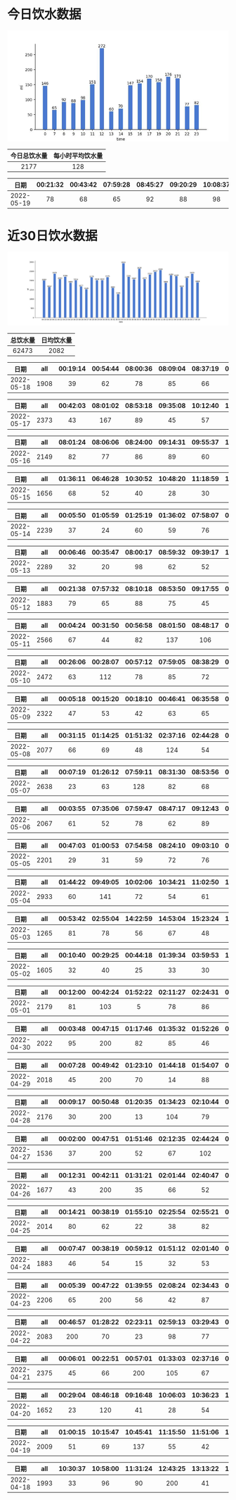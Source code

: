 # 今日饮水数据

<div align=center>
<img src="today.jpg" style="zoom: 100%;" />

| 今日总饮水量 | 每小时平均饮水量 |
| :----: | :----: |
| 2177 | 128 |
</div>

| 日期 | 00:21:32 | 00:43:42 | 07:59:28 | 08:45:27 | 09:20:29 | 10:08:37 | 11:01:49 | 11:31:28 | 12:15:45 | 12:48:32 | 13:21:39 | 14:31:53 | 15:23:26 | 16:10:46 | 16:44:16 | 17:17:38 | 17:38:44 | 19:29:20 | 19:44:57 | 19:52:32 | 20:16:34 | 20:46:30 | 21:32:27 | 21:50:52 | 22:54:55 | 23:17:26 |
| :----: | :----: | :----: | :----: | :----: | :----: | :----: | :----: | :----: | :----: | :----: | :----: | :----: | :----: | :----: | :----: | :----: | :----: | :----: | :----: | :----: | :----: | :----: | :----: | :----: | :----: | :----: |
| 2022-05-19 | 78 | 68 | 65 | 92 | 88 | 98 | 73 | 78 | 200 | 72 | 60 | 70 | 147 | 74 | 80 | 70 | 100 | 77 | 37 | 44 | 83 | 93 | 93 | 78 | 77 | 82 |

# 近30日饮水数据

<div align=center>
<img src="30.jpg"style="zoom: 100%;" />

| 总饮水量 | 日均饮水量 |
| :----: | :----: |
| 62473 | 2082 |
</div>

| 日期 | all | 00:19:14 | 00:54:44 | 08:00:36 | 08:09:04 | 08:37:19 | 09:47:07 | 10:16:22 | 11:19:01 | 12:19:14 | 13:01:29 | 13:53:51 | 14:38:15 | 15:15:14 | 16:03:17 | 16:30:14 | 18:58:44 | 19:28:40 | 19:42:50 | 20:16:52 | 20:42:39 | 20:58:05 | 21:17:58 | 21:47:54 | 22:18:35 | 22:49:28 | 23:19:47 | 23:49:20 |
| :----: | :----: | :----: | :----: | :----: | :----: | :----: | :----: | :----: | :----: | :----: | :----: | :----: | :----: | :----: | :----: | :----: | :----: | :----: | :----: | :----: | :----: | :----: | :----: | :----: | :----: | :----: | :----: | :----: |
| 2022-05-18 | 1908 | 39 | 62 | 78 | 85 | 66 | 74 | 31 | 50 | 200 | 18 | 77 | 85 | 55 | 78 | 54 | 200 | 90 | 46 | 81 | 36 | 128 | 37 | 47 | 64 | 47 | 28 | 52 |

| 日期 | all | 00:42:03 | 08:01:02 | 08:53:18 | 09:35:08 | 10:12:40 | 10:40:09 | 11:45:46 | 12:15:13 | 13:04:07 | 13:35:08 | 13:52:59 | 14:53:48 | 15:17:09 | 15:49:33 | 16:20:46 | 17:13:01 | 17:43:22 | 18:13:41 | 19:13:45 | 19:43:35 | 20:13:42 | 20:44:14 | 21:39:02 | 22:12:06 | 22:42:20 | 23:12:07 | 23:47:53 |
| :----: | :----: | :----: | :----: | :----: | :----: | :----: | :----: | :----: | :----: | :----: | :----: | :----: | :----: | :----: | :----: | :----: | :----: | :----: | :----: | :----: | :----: | :----: | :----: | :----: | :----: | :----: | :----: | :----: |
| 2022-05-17 | 2373 | 43 | 167 | 89 | 45 | 57 | 116 | 66 | 200 | 52 | 69 | 69 | 88 | 27 | 108 | 165 | 72 | 78 | 78 | 200 | 64 | 112 | 64 | 85 | 52 | 105 | 54 | 48 |

| 日期 | all | 08:01:24 | 08:06:06 | 08:24:00 | 09:14:31 | 09:55:37 | 10:14:59 | 11:06:03 | 12:22:10 | 13:00:36 | 14:11:18 | 15:03:01 | 15:14:47 | 15:46:29 | 16:53:36 | 17:36:12 | 19:23:22 | 20:06:13 | 20:37:44 | 20:57:33 | 21:16:17 | 21:46:26 | 22:16:47 | 22:38:56 | 23:06:52 |
| :----: | :----: | :----: | :----: | :----: | :----: | :----: | :----: | :----: | :----: | :----: | :----: | :----: | :----: | :----: | :----: | :----: | :----: | :----: | :----: | :----: | :----: | :----: | :----: | :----: | :----: |
| 2022-05-16 | 2149 | 82 | 77 | 86 | 89 | 60 | 147 | 79 | 200 | 64 | 69 | 103 | 36 | 21 | 66 | 81 | 300 | 78 | 39 | 81 | 38 | 82 | 138 | 78 | 55 |

| 日期 | all | 01:36:11 | 06:46:28 | 10:30:52 | 10:48:20 | 11:18:59 | 12:42:18 | 13:12:34 | 13:34:50 | 14:05:05 | 15:05:33 | 15:23:57 | 15:53:30 | 16:51:34 | 17:16:07 | 17:36:15 | 18:39:31 | 18:51:17 | 19:10:31 | 19:50:49 | 20:21:27 | 20:47:13 | 21:17:58 | 21:49:17 | 22:21:01 | 23:09:56 |
| :----: | :----: | :----: | :----: | :----: | :----: | :----: | :----: | :----: | :----: | :----: | :----: | :----: | :----: | :----: | :----: | :----: | :----: | :----: | :----: | :----: | :----: | :----: | :----: | :----: | :----: | :----: |
| 2022-05-15 | 1656 | 68 | 52 | 40 | 28 | 30 | 200 | 60 | 53 | 84 | 45 | 82 | 84 | 32 | 65 | 29 | 74 | 65 | 64 | 60 | 62 | 66 | 71 | 82 | 88 | 72 |

| 日期 | all | 00:05:50 | 01:05:59 | 01:25:19 | 01:36:02 | 07:58:07 | 08:34:16 | 09:24:36 | 09:54:23 | 10:09:27 | 11:31:44 | 12:14:17 | 12:44:23 | 13:03:18 | 14:09:37 | 14:33:46 | 15:00:31 | 15:14:20 | 16:00:00 | 16:27:10 | 16:56:58 | 17:17:37 | 17:47:41 | 18:34:21 | 19:04:47 | 19:35:36 | 19:48:55 | 20:10:59 | 20:35:10 | 21:04:57 | 21:32:39 | 21:43:41 | 21:57:03 | 22:07:53 | 23:00:44 | 23:54:20 |
| :----: | :----: | :----: | :----: | :----: | :----: | :----: | :----: | :----: | :----: | :----: | :----: | :----: | :----: | :----: | :----: | :----: | :----: | :----: | :----: | :----: | :----: | :----: | :----: | :----: | :----: | :----: | :----: | :----: | :----: | :----: | :----: | :----: | :----: | :----: | :----: | :----: |
| 2022-05-14 | 2239 | 37 | 24 | 60 | 59 | 76 | 93 | 30 | 69 | 72 | 88 | 200 | 54 | 24 | 62 | 88 | 95 | 30 | 17 | 44 | 60 | 76 | 126 | 200 | 55 | 19 | 49 | 38 | 56 | 50 | 44 | 6 | 58 | 63 | 20 | 97 |

| 日期 | all | 00:06:46 | 00:35:47 | 08:00:17 | 08:59:32 | 09:39:17 | 10:16:26 | 11:16:13 | 12:17:48 | 13:02:30 | 14:02:47 | 14:48:02 | 16:29:20 | 17:00:53 | 17:32:44 | 17:39:09 | 18:06:07 | 18:30:30 | 19:00:42 | 19:36:17 | 20:27:24 | 20:47:04 | 21:17:40 | 22:08:31 | 22:38:59 | 23:14:47 | 23:45:29 |
| :----: | :----: | :----: | :----: | :----: | :----: | :----: | :----: | :----: | :----: | :----: | :----: | :----: | :----: | :----: | :----: | :----: | :----: | :----: | :----: | :----: | :----: | :----: | :----: | :----: | :----: | :----: | :----: |
| 2022-05-13 | 2289 | 32 | 20 | 98 | 62 | 52 | 77 | 65 | 200 | 66 | 55 | 92 | 60 | 77 | 103 | 131 | 131 | 67 | 79 | 72 | 250 | 124 | 97 | 117 | 63 | 54 | 45 |

| 日期 | all | 00:21:38 | 07:57:32 | 08:10:18 | 08:53:50 | 09:17:55 | 09:56:02 | 10:16:50 | 10:49:54 | 11:35:55 | 12:12:52 | 12:42:48 | 13:04:41 | 13:40:49 | 14:36:16 | 15:49:12 | 16:30:43 | 17:16:05 | 17:46:27 | 19:16:22 | 19:46:22 | 20:46:43 | 21:16:22 | 21:47:28 | 22:24:00 | 22:56:19 | 23:38:27 |
| :----: | :----: | :----: | :----: | :----: | :----: | :----: | :----: | :----: | :----: | :----: | :----: | :----: | :----: | :----: | :----: | :----: | :----: | :----: | :----: | :----: | :----: | :----: | :----: | :----: | :----: | :----: | :----: |
| 2022-05-12 | 1883 | 79 | 65 | 88 | 75 | 45 | 25 | 72 | 53 | 64 | 200 | 69 | 82 | 98 | 107 | 22 | 50 | 67 | 55 | 200 | 31 | 61 | 55 | 67 | 32 | 66 | 55 |

| 日期 | all | 00:04:24 | 00:31:50 | 00:56:58 | 08:01:50 | 08:48:17 | 09:24:36 | 10:14:32 | 10:48:26 | 11:29:32 | 12:19:15 | 13:06:29 | 14:02:24 | 14:26:29 | 15:03:16 | 15:22:50 | 16:06:17 | 16:24:00 | 17:14:48 | 18:44:16 | 19:01:59 | 19:22:30 | 19:37:00 | 19:48:28 | 20:15:27 | 21:32:52 | 22:43:06 | 23:06:40 | 23:24:21 | 23:45:34 |
| :----: | :----: | :----: | :----: | :----: | :----: | :----: | :----: | :----: | :----: | :----: | :----: | :----: | :----: | :----: | :----: | :----: | :----: | :----: | :----: | :----: | :----: | :----: | :----: | :----: | :----: | :----: | :----: | :----: | :----: | :----: |
| 2022-05-11 | 2566 | 67 | 44 | 82 | 137 | 106 | 31 | 62 | 120 | 77 | 200 | 49 | 66 | 43 | 47 | 35 | 87 | 71 | 200 | 141 | 37 | 36 | 77 | 69 | 44 | 300 | 62 | 77 | 137 | 62 |

| 日期 | all | 00:26:06 | 00:28:07 | 00:57:12 | 07:59:05 | 08:38:29 | 09:06:20 | 10:12:47 | 11:10:39 | 11:52:09 | 12:19:14 | 12:49:25 | 13:01:00 | 13:39:18 | 14:23:25 | 15:00:36 | 15:12:28 | 15:58:55 | 16:33:54 | 17:13:08 | 17:53:54 | 18:53:10 | 19:22:33 | 20:13:21 | 20:26:07 | 21:03:05 | 21:59:47 | 22:37:40 | 23:13:08 | 23:47:23 |
| :----: | :----: | :----: | :----: | :----: | :----: | :----: | :----: | :----: | :----: | :----: | :----: | :----: | :----: | :----: | :----: | :----: | :----: | :----: | :----: | :----: | :----: | :----: | :----: | :----: | :----: | :----: | :----: | :----: | :----: | :----: |
| 2022-05-10 | 2472 | 63 | 112 | 78 | 85 | 72 | 95 | 106 | 107 | 29 | 200 | 67 | 74 | 82 | 48 | 67 | 98 | 42 | 66 | 77 | 93 | 300 | 67 | 119 | 45 | 78 | 62 | 56 | 42 | 42 |

| 日期 | all | 00:05:18 | 00:15:20 | 00:18:10 | 00:46:41 | 06:35:58 | 08:00:25 | 08:42:01 | 09:22:50 | 09:42:45 | 10:12:43 | 10:44:01 | 11:22:58 | 12:17:48 | 13:01:58 | 13:44:41 | 14:19:26 | 15:12:31 | 15:42:56 | 16:18:14 | 16:57:27 | 17:27:35 | 17:55:00 | 18:25:55 | 19:27:41 | 20:19:18 | 20:46:03 | 21:48:03 | 22:11:35 | 22:46:11 | 23:26:41 | 23:52:33 |
| :----: | :----: | :----: | :----: | :----: | :----: | :----: | :----: | :----: | :----: | :----: | :----: | :----: | :----: | :----: | :----: | :----: | :----: | :----: | :----: | :----: | :----: | :----: | :----: | :----: | :----: | :----: | :----: | :----: | :----: | :----: | :----: | :----: |
| 2022-05-09 | 2322 | 47 | 53 | 42 | 63 | 65 | 32 | 54 | 70 | 80 | 82 | 66 | 52 | 200 | 56 | 77 | 72 | 134 | 34 | 28 | 73 | 100 | 40 | 41 | 250 | 114 | 30 | 146 | 42 | 78 | 56 | 45 |

| 日期 | all | 00:31:15 | 01:14:25 | 01:51:32 | 02:37:16 | 02:44:28 | 03:06:52 | 09:38:35 | 10:59:28 | 11:59:34 | 12:45:17 | 13:28:01 | 14:14:07 | 14:44:23 | 15:14:36 | 15:33:14 | 16:03:42 | 17:03:22 | 17:33:23 | 18:04:34 | 19:06:35 | 20:02:44 | 20:22:02 | 20:55:01 | 21:55:30 | 22:25:43 | 22:54:11 | 23:10:47 |
| :----: | :----: | :----: | :----: | :----: | :----: | :----: | :----: | :----: | :----: | :----: | :----: | :----: | :----: | :----: | :----: | :----: | :----: | :----: | :----: | :----: | :----: | :----: | :----: | :----: | :----: | :----: | :----: | :----: |
| 2022-05-08 | 2077 | 66 | 69 | 48 | 124 | 54 | 58 | 37 | 62 | 78 | 88 | 200 | 57 | 23 | 43 | 108 | 92 | 78 | 74 | 79 | 78 | 84 | 76 | 113 | 78 | 37 | 32 | 141 |

| 日期 | all | 00:07:19 | 01:26:12 | 07:59:11 | 08:31:30 | 08:53:56 | 09:35:57 | 09:37:07 | 10:16:27 | 11:15:17 | 11:49:52 | 12:14:12 | 13:00:25 | 13:39:14 | 14:28:45 | 14:58:31 | 15:32:52 | 16:05:51 | 16:36:54 | 17:21:19 | 17:51:29 | 18:37:16 | 19:11:47 | 19:53:02 | 20:27:25 | 20:36:51 | 21:08:17 | 21:33:24 | 22:10:36 | 22:32:55 | 23:31:23 | 23:50:17 |
| :----: | :----: | :----: | :----: | :----: | :----: | :----: | :----: | :----: | :----: | :----: | :----: | :----: | :----: | :----: | :----: | :----: | :----: | :----: | :----: | :----: | :----: | :----: | :----: | :----: | :----: | :----: | :----: | :----: | :----: | :----: | :----: | :----: |
| 2022-05-07 | 2638 | 23 | 63 | 128 | 82 | 68 | 69 | 102 | 74 | 66 | 40 | 200 | 69 | 98 | 53 | 21 | 32 | 71 | 139 | 66 | 78 | 350 | 155 | 45 | 72 | 77 | 118 | 85 | 72 | 22 | 38 | 62 |

| 日期 | all | 00:03:55 | 07:35:06 | 07:59:47 | 08:47:17 | 09:12:43 | 09:50:32 | 10:15:13 | 10:46:32 | 11:47:57 | 12:18:49 | 12:48:26 | 13:06:29 | 13:40:16 | 14:37:35 | 15:15:01 | 16:24:30 | 16:56:52 | 17:57:33 | 18:00:22 | 19:41:22 | 20:11:45 | 21:11:13 | 21:50:00 | 22:20:40 | 22:42:15 | 23:53:15 |
| :----: | :----: | :----: | :----: | :----: | :----: | :----: | :----: | :----: | :----: | :----: | :----: | :----: | :----: | :----: | :----: | :----: | :----: | :----: | :----: | :----: | :----: | :----: | :----: | :----: | :----: | :----: | :----: |
| 2022-05-06 | 2067 | 61 | 52 | 78 | 62 | 89 | 114 | 49 | 72 | 61 | 200 | 32 | 68 | 78 | 88 | 57 | 52 | 57 | 109 | 70 | 55 | 35 | 200 | 69 | 155 | 72 | 31 |

| 日期 | all | 00:47:03 | 01:00:53 | 07:54:58 | 08:24:10 | 09:03:10 | 09:33:25 | 10:26:09 | 11:05:33 | 12:19:55 | 12:49:30 | 13:18:11 | 14:22:14 | 15:02:03 | 15:17:25 | 15:48:14 | 16:19:16 | 16:49:24 | 17:19:22 | 18:19:23 | 19:49:23 | 19:51:03 | 20:21:21 | 20:51:54 | 21:22:40 | 21:53:14 | 22:25:28 | 22:57:06 | 23:12:29 | 23:36:24 |
| :----: | :----: | :----: | :----: | :----: | :----: | :----: | :----: | :----: | :----: | :----: | :----: | :----: | :----: | :----: | :----: | :----: | :----: | :----: | :----: | :----: | :----: | :----: | :----: | :----: | :----: | :----: | :----: | :----: | :----: | :----: |
| 2022-05-05 | 2201 | 29 | 31 | 59 | 72 | 76 | 50 | 68 | 108 | 200 | 57 | 24 | 124 | 140 | 55 | 22 | 77 | 78 | 36 | 45 | 200 | 51 | 83 | 53 | 92 | 55 | 62 | 79 | 79 | 96 |

| 日期 | all | 01:44:22 | 09:49:05 | 10:02:06 | 10:34:21 | 11:02:50 | 11:32:35 | 12:32:17 | 12:51:41 | 13:21:38 | 13:41:18 | 14:12:01 | 14:42:23 | 15:12:19 | 15:42:27 | 16:13:31 | 16:43:28 | 17:13:39 | 17:43:23 | 18:13:29 | 18:37:42 | 19:47:52 | 20:17:30 | 21:11:21 | 21:30:02 | 21:46:33 | 22:11:00 | 22:34:03 | 22:35:58 | 22:40:54 | 22:57:49 | 23:09:39 | 23:19:08 | 23:24:01 |
| :----: | :----: | :----: | :----: | :----: | :----: | :----: | :----: | :----: | :----: | :----: | :----: | :----: | :----: | :----: | :----: | :----: | :----: | :----: | :----: | :----: | :----: | :----: | :----: | :----: | :----: | :----: | :----: | :----: | :----: | :----: | :----: | :----: | :----: | :----: |
| 2022-05-04 | 2933 | 60 | 141 | 72 | 54 | 61 | 87 | 200 | 44 | 55 | 94 | 68 | 88 | 78 | 30 | 72 | 66 | 78 | 88 | 25 | 88 | 350 | 16 | 72 | 66 | 45 | 40 | 218 | 98 | 102 | 112 | 79 | 98 | 88 |

| 日期 | all | 00:53:42 | 02:55:04 | 14:22:59 | 14:53:04 | 15:23:24 | 16:21:59 | 16:51:46 | 17:29:35 | 17:58:46 | 18:22:42 | 19:10:49 | 19:40:31 | 20:09:02 | 20:25:51 | 20:56:25 | 21:21:16 | 21:51:25 | 22:21:25 | 23:29:04 | 23:40:27 |
| :----: | :----: | :----: | :----: | :----: | :----: | :----: | :----: | :----: | :----: | :----: | :----: | :----: | :----: | :----: | :----: | :----: | :----: | :----: | :----: | :----: | :----: |
| 2022-05-03 | 1265 | 81 | 78 | 56 | 67 | 48 | 78 | 52 | 132 | 67 | 47 | 41 | 44 | 29 | 34 | 92 | 56 | 68 | 72 | 41 | 82 |

| 日期 | all | 00:10:40 | 00:29:25 | 00:44:18 | 01:39:34 | 03:59:53 | 11:20:08 | 11:46:14 | 12:16:22 | 13:16:11 | 13:46:32 | 13:50:07 | 14:09:53 | 14:39:32 | 15:13:25 | 18:17:49 | 18:47:29 | 19:48:59 | 20:18:22 | 20:35:18 | 20:52:37 | 21:22:31 | 21:36:10 | 22:06:21 | 22:36:22 | 22:58:59 | 23:28:19 | 23:58:37 |
| :----: | :----: | :----: | :----: | :----: | :----: | :----: | :----: | :----: | :----: | :----: | :----: | :----: | :----: | :----: | :----: | :----: | :----: | :----: | :----: | :----: | :----: | :----: | :----: | :----: | :----: | :----: | :----: | :----: |
| 2022-05-02 | 1605 | 32 | 40 | 25 | 33 | 30 | 77 | 35 | 93 | 200 | 9 | 61 | 55 | 46 | 95 | 82 | 44 | 77 | 78 | 66 | 45 | 77 | 58 | 15 | 66 | 87 | 50 | 29 |

| 日期 | all | 00:12:00 | 00:42:24 | 01:52:22 | 02:11:27 | 02:24:31 | 02:40:05 | 03:03:29 | 03:10:33 | 03:22:15 | 03:36:01 | 03:51:02 | 04:18:35 | 04:40:21 | 05:01:48 | 13:42:58 | 14:12:23 | 15:12:45 | 15:42:32 | 16:12:38 | 16:42:33 | 17:12:18 | 18:43:10 | 19:15:24 | 20:12:46 | 20:37:08 | 21:07:33 | 21:38:22 | 22:19:36 | 22:45:18 |
| :----: | :----: | :----: | :----: | :----: | :----: | :----: | :----: | :----: | :----: | :----: | :----: | :----: | :----: | :----: | :----: | :----: | :----: | :----: | :----: | :----: | :----: | :----: | :----: | :----: | :----: | :----: | :----: | :----: | :----: | :----: |
| 2022-05-01 | 2179 | 81 | 103 | 5 | 78 | 86 | 85 | 104 | 73 | 31 | 62 | 57 | 80 | 109 | 25 | 38 | 42 | 76 | 84 | 110 | 22 | 34 | 300 | 64 | 118 | 76 | 25 | 88 | 67 | 56 |

| 日期 | all | 00:03:48 | 00:47:15 | 01:17:46 | 01:35:32 | 01:52:26 | 02:22:45 | 02:52:27 | 03:22:28 | 03:49:33 | 04:19:46 | 05:02:51 | 06:01:28 | 07:40:21 | 13:54:37 | 18:05:08 | 18:35:25 | 19:16:01 | 19:47:06 | 20:17:32 | 20:47:28 | 21:12:47 | 21:38:51 | 22:08:36 | 22:39:33 | 23:09:36 | 23:40:43 |
| :----: | :----: | :----: | :----: | :----: | :----: | :----: | :----: | :----: | :----: | :----: | :----: | :----: | :----: | :----: | :----: | :----: | :----: | :----: | :----: | :----: | :----: | :----: | :----: | :----: | :----: | :----: | :----: |
| 2022-04-30 | 2022 | 95 | 200 | 82 | 85 | 46 | 60 | 128 | 33 | 17 | 77 | 67 | 72 | 56 | 48 | 57 | 62 | 200 | 84 | 83 | 35 | 19 | 100 | 103 | 48 | 89 | 76 |

| 日期 | all | 00:07:28 | 00:49:42 | 01:23:10 | 01:44:18 | 01:54:07 | 02:42:49 | 03:13:09 | 03:42:05 | 04:12:53 | 04:27:51 | 04:46:24 | 05:18:27 | 06:35:00 | 07:10:44 | 08:47:57 | 09:13:38 | 15:08:11 | 15:40:41 | 15:53:33 | 16:00:21 | 16:24:01 | 17:54:13 | 18:41:43 | 19:11:37 | 19:41:25 | 20:22:21 | 21:16:56 | 21:46:23 | 22:17:43 | 22:47:19 |
| :----: | :----: | :----: | :----: | :----: | :----: | :----: | :----: | :----: | :----: | :----: | :----: | :----: | :----: | :----: | :----: | :----: | :----: | :----: | :----: | :----: | :----: | :----: | :----: | :----: | :----: | :----: | :----: | :----: | :----: | :----: | :----: |
| 2022-04-29 | 2018 | 45 | 200 | 70 | 14 | 88 | 63 | 82 | 43 | 78 | 28 | 86 | 61 | 57 | 48 | 59 | 38 | 69 | 90 | 33 | 42 | 78 | 200 | 88 | 13 | 29 | 31 | 77 | 98 | 76 | 34 |

| 日期 | all | 00:09:17 | 00:50:48 | 01:20:35 | 01:34:23 | 02:10:44 | 02:34:28 | 03:00:03 | 03:34:49 | 03:56:00 | 04:22:51 | 04:36:48 | 05:42:23 | 05:49:04 | 09:41:25 | 16:24:42 | 16:36:08 | 17:05:26 | 17:35:42 | 17:52:58 | 18:52:22 | 19:22:26 | 19:52:32 | 20:23:18 | 21:01:30 | 21:16:04 | 21:47:50 | 22:07:28 | 22:23:09 | 23:04:14 | 23:37:13 |
| :----: | :----: | :----: | :----: | :----: | :----: | :----: | :----: | :----: | :----: | :----: | :----: | :----: | :----: | :----: | :----: | :----: | :----: | :----: | :----: | :----: | :----: | :----: | :----: | :----: | :----: | :----: | :----: | :----: | :----: | :----: | :----: |
| 2022-04-28 | 2176 | 30 | 200 | 13 | 104 | 79 | 60 | 49 | 72 | 55 | 54 | 67 | 148 | 15 | 56 | 61 | 91 | 51 | 52 | 15 | 350 | 94 | 36 | 35 | 53 | 62 | 49 | 72 | 55 | 74 | 24 |

| 日期 | all | 00:02:00 | 00:47:51 | 01:51:46 | 02:12:35 | 02:44:24 | 03:27:19 | 03:54:05 | 04:33:31 | 05:03:41 | 05:39:30 | 06:42:00 | 07:01:59 | 07:45:00 | 15:18:40 | 17:00:56 | 17:32:02 | 18:08:47 | 18:44:28 | 19:14:23 | 19:44:26 | 20:25:44 | 20:55:40 | 21:32:42 | 21:59:18 | 22:35:55 | 23:05:18 | 23:34:15 |
| :----: | :----: | :----: | :----: | :----: | :----: | :----: | :----: | :----: | :----: | :----: | :----: | :----: | :----: | :----: | :----: | :----: | :----: | :----: | :----: | :----: | :----: | :----: | :----: | :----: | :----: | :----: | :----: | :----: |
| 2022-04-27 | 1536 | 37 | 200 | 52 | 67 | 102 | 86 | 52 | 68 | 26 | 71 | 15 | 32 | 42 | 79 | 28 | 41 | 48 | 23 | 58 | 72 | 30 | 55 | 38 | 57 | 60 | 30 | 67 |

| 日期 | all | 00:12:31 | 00:42:11 | 01:31:21 | 02:01:44 | 02:40:47 | 03:05:16 | 03:39:26 | 04:07:48 | 04:47:04 | 06:35:02 | 06:50:31 | 06:56:05 | 07:22:12 | 16:47:07 | 17:23:41 | 18:53:29 | 19:09:52 | 19:39:47 | 20:24:58 | 20:32:07 | 21:32:54 | 22:43:07 | 23:03:25 | 23:39:58 |
| :----: | :----: | :----: | :----: | :----: | :----: | :----: | :----: | :----: | :----: | :----: | :----: | :----: | :----: | :----: | :----: | :----: | :----: | :----: | :----: | :----: | :----: | :----: | :----: | :----: | :----: |
| 2022-04-26 | 1677 | 43 | 200 | 35 | 66 | 52 | 38 | 116 | 61 | 84 | 25 | 87 | 74 | 58 | 72 | 18 | 40 | 90 | 87 | 30 | 96 | 95 | 70 | 82 | 58 |

| 日期 | all | 00:14:21 | 00:38:19 | 01:55:10 | 02:25:54 | 02:55:21 | 03:25:25 | 04:15:06 | 09:26:57 | 11:56:25 | 14:05:49 | 15:23:22 | 15:46:07 | 16:23:21 | 16:56:48 | 17:46:07 | 18:18:17 | 19:06:53 | 19:56:53 | 20:28:12 | 20:56:46 | 21:15:11 | 21:49:08 | 22:16:59 | 22:46:29 | 23:26:37 |
| :----: | :----: | :----: | :----: | :----: | :----: | :----: | :----: | :----: | :----: | :----: | :----: | :----: | :----: | :----: | :----: | :----: | :----: | :----: | :----: | :----: | :----: | :----: | :----: | :----: | :----: | :----: |
| 2022-04-25 | 2014 | 80 | 62 | 22 | 38 | 82 | 13 | 60 | 84 | 60 | 600 | 96 | 53 | 72 | 52 | 60 | 58 | 62 | 45 | 60 | 72 | 45 | 60 | 47 | 49 | 82 |

| 日期 | all | 00:07:47 | 00:38:19 | 00:59:12 | 01:51:12 | 02:01:40 | 03:01:52 | 03:17:26 | 03:29:03 | 04:15:30 | 09:17:27 | 12:09:26 | 13:37:54 | 16:00:22 | 16:30:32 | 17:00:29 | 17:31:20 | 18:18:29 | 18:48:35 | 19:17:37 | 19:33:45 | 20:03:41 | 20:33:30 | 21:15:15 | 21:49:41 | 22:43:25 | 23:13:23 | 23:43:36 |
| :----: | :----: | :----: | :----: | :----: | :----: | :----: | :----: | :----: | :----: | :----: | :----: | :----: | :----: | :----: | :----: | :----: | :----: | :----: | :----: | :----: | :----: | :----: | :----: | :----: | :----: | :----: | :----: | :----: |
| 2022-04-24 | 1883 | 46 | 54 | 15 | 32 | 53 | 21 | 72 | 20 | 79 | 43 | 62 | 200 | 102 | 60 | 57 | 88 | 98 | 53 | 62 | 300 | 109 | 41 | 66 | 12 | 43 | 43 | 52 |

| 日期 | all | 00:05:39 | 00:47:22 | 01:39:55 | 02:08:24 | 02:34:43 | 02:58:33 | 03:16:26 | 03:46:23 | 04:37:14 | 04:58:05 | 05:58:33 | 06:23:54 | 10:32:06 | 11:53:40 | 12:29:21 | 13:06:12 | 13:45:20 | 15:06:19 | 15:08:47 | 18:51:47 | 19:21:40 | 20:04:06 | 20:24:35 | 20:54:37 | 21:24:33 | 21:53:21 | 22:24:00 | 22:41:25 | 23:11:49 | 23:49:10 |
| :----: | :----: | :----: | :----: | :----: | :----: | :----: | :----: | :----: | :----: | :----: | :----: | :----: | :----: | :----: | :----: | :----: | :----: | :----: | :----: | :----: | :----: | :----: | :----: | :----: | :----: | :----: | :----: | :----: | :----: | :----: | :----: |
| 2022-04-23 | 2206 | 65 | 200 | 56 | 42 | 87 | 72 | 40 | 121 | 99 | 65 | 58 | 48 | 69 | 30 | 111 | 32 | 92 | 63 | 31 | 130 | 38 | 74 | 82 | 75 | 99 | 25 | 63 | 101 | 40 | 98 |

| 日期 | all | 00:46:57 | 01:28:22 | 02:23:11 | 02:59:13 | 03:29:43 | 03:59:40 | 04:40:26 | 05:11:29 | 05:40:36 | 06:20:49 | 06:46:14 | 07:09:22 | 07:57:57 | 08:03:51 | 11:33:20 | 17:05:55 | 18:23:12 | 18:29:12 | 18:59:30 | 20:00:13 | 20:29:23 | 21:00:36 | 21:36:40 | 22:06:46 | 22:37:03 | 23:07:26 | 23:33:11 |
| :----: | :----: | :----: | :----: | :----: | :----: | :----: | :----: | :----: | :----: | :----: | :----: | :----: | :----: | :----: | :----: | :----: | :----: | :----: | :----: | :----: | :----: | :----: | :----: | :----: | :----: | :----: | :----: | :----: |
| 2022-04-22 | 2083 | 200 | 70 | 23 | 98 | 77 | 52 | 111 | 17 | 82 | 54 | 37 | 18 | 200 | 60 | 22 | 101 | 200 | 40 | 45 | 93 | 123 | 72 | 42 | 72 | 82 | 33 | 59 |

| 日期 | all | 00:06:01 | 00:22:51 | 00:57:01 | 01:33:03 | 02:37:16 | 03:10:04 | 03:39:58 | 04:07:10 | 04:38:55 | 05:11:16 | 05:43:59 | 10:20:17 | 13:44:32 | 14:15:47 | 14:40:23 | 15:08:03 | 15:30:35 | 15:55:14 | 16:31:21 | 16:49:36 | 18:15:00 | 18:33:38 | 20:24:20 | 20:49:02 | 21:27:56 | 22:05:20 | 22:26:20 | 22:46:08 | 23:23:15 | 23:37:06 |
| :----: | :----: | :----: | :----: | :----: | :----: | :----: | :----: | :----: | :----: | :----: | :----: | :----: | :----: | :----: | :----: | :----: | :----: | :----: | :----: | :----: | :----: | :----: | :----: | :----: | :----: | :----: | :----: | :----: | :----: | :----: | :----: |
| 2022-04-21 | 2375 | 45 | 66 | 200 | 105 | 67 | 73 | 60 | 76 | 78 | 52 | 62 | 82 | 88 | 25 | 89 | 138 | 11 | 53 | 29 | 53 | 350 | 108 | 73 | 52 | 64 | 30 | 74 | 62 | 43 | 67 |

| 日期 | all | 00:29:04 | 08:46:18 | 09:16:48 | 10:06:03 | 10:36:23 | 11:14:02 | 11:44:34 | 12:44:26 | 13:19:17 | 13:49:22 | 14:22:28 | 14:52:23 | 15:33:31 | 16:15:29 | 16:31:20 | 17:01:18 | 17:08:53 | 20:14:47 | 20:45:29 | 21:17:24 | 21:45:00 | 22:36:36 | 23:06:22 | 23:31:48 |
| :----: | :----: | :----: | :----: | :----: | :----: | :----: | :----: | :----: | :----: | :----: | :----: | :----: | :----: | :----: | :----: | :----: | :----: | :----: | :----: | :----: | :----: | :----: | :----: | :----: | :----: |
| 2022-04-20 | 1652 | 23 | 120 | 41 | 28 | 54 | 73 | 38 | 200 | 47 | 110 | 67 | 60 | 72 | 32 | 117 | 61 | 36 | 60 | 102 | 99 | 72 | 83 | 30 | 27 |

| 日期 | all | 01:00:15 | 10:15:47 | 10:45:41 | 11:15:50 | 11:51:06 | 12:51:10 | 13:30:48 | 13:57:26 | 14:27:19 | 14:53:19 | 15:25:51 | 15:55:32 | 16:25:45 | 16:55:29 | 17:25:40 | 17:55:34 | 18:49:24 | 19:24:44 | 19:57:09 | 20:28:52 | 21:03:34 | 21:41:02 | 22:11:49 | 22:41:31 | 23:12:24 | 23:21:08 |
| :----: | :----: | :----: | :----: | :----: | :----: | :----: | :----: | :----: | :----: | :----: | :----: | :----: | :----: | :----: | :----: | :----: | :----: | :----: | :----: | :----: | :----: | :----: | :----: | :----: | :----: | :----: | :----: |
| 2022-04-19 | 2009 | 51 | 69 | 137 | 55 | 42 | 200 | 72 | 84 | 78 | 63 | 73 | 52 | 30 | 42 | 89 | 100 | 200 | 41 | 43 | 98 | 78 | 29 | 73 | 60 | 72 | 78 |

| 日期 | all | 10:30:37 | 10:58:00 | 11:31:24 | 12:43:25 | 13:13:22 | 13:47:43 | 14:20:59 | 14:50:21 | 15:20:22 | 16:00:00 | 16:33:09 | 17:24:18 | 17:56:12 | 19:14:46 | 19:44:59 | 20:13:51 | 20:39:58 | 21:03:58 | 21:36:14 | 22:06:28 | 22:39:24 | 23:27:20 | 23:57:55 |
| :----: | :----: | :----: | :----: | :----: | :----: | :----: | :----: | :----: | :----: | :----: | :----: | :----: | :----: | :----: | :----: | :----: | :----: | :----: | :----: | :----: | :----: | :----: | :----: | :----: |
| 2022-04-18 | 1993 | 33 | 96 | 90 | 200 | 41 | 78 | 83 | 60 | 60 | 52 | 77 | 98 | 31 | 350 | 80 | 80 | 116 | 40 | 73 | 75 | 42 | 60 | 78 |

